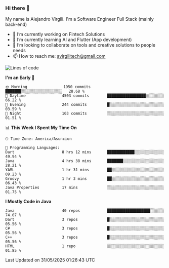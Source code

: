 ### Hi there 👋

My name is Alejandro Virgili. I'm a Software Engineer Full Stack (mainly back-end)


- 🔭 I’m currently working on Fintech Solutions
- 🌱 I’m currently learning AI and Flutter (App development)
- 👯 I’m looking to collaborate on tools and creative solutions to people needs
- 📫 How to reach me: avirgilitech@gmail.com
  
<!--START_SECTION:waka-->
![Lines of code](https://img.shields.io/badge/From%20Hello%20World%20I%27ve%20Written-779.6%20thousand%20lines%20of%20code-blue)

**I'm an Early 🐤** 

```text
🌞 Morning                1950 commits        ███████░░░░░░░░░░░░░░░░░░   28.68 % 
🌆 Daytime                4503 commits        █████████████████░░░░░░░░   66.22 % 
🌃 Evening                244 commits         █░░░░░░░░░░░░░░░░░░░░░░░░   03.59 % 
🌙 Night                  103 commits         ░░░░░░░░░░░░░░░░░░░░░░░░░   01.51 % 
```


📊 **This Week I Spent My Time On** 

```text
🕑︎ Time Zone: America/Asuncion

💬 Programming Languages: 
Dart                     8 hrs 12 mins       ████████████░░░░░░░░░░░░░   49.94 % 
Java                     4 hrs 38 mins       ███████░░░░░░░░░░░░░░░░░░   28.21 % 
YAML                     1 hr 31 mins        ██░░░░░░░░░░░░░░░░░░░░░░░   09.23 % 
Groovy                   1 hr 3 mins         ██░░░░░░░░░░░░░░░░░░░░░░░   06.43 % 
Java Properties          17 mins             ░░░░░░░░░░░░░░░░░░░░░░░░░   01.75 % 
```

**I Mostly Code in Java** 

```text
Java                     40 repos            ███████████████████░░░░░░   74.07 % 
Dart                     3 repos             █░░░░░░░░░░░░░░░░░░░░░░░░   05.56 % 
C#                       3 repos             █░░░░░░░░░░░░░░░░░░░░░░░░   05.56 % 
C++                      3 repos             █░░░░░░░░░░░░░░░░░░░░░░░░   05.56 % 
HTML                     1 repo              ░░░░░░░░░░░░░░░░░░░░░░░░░   01.85 % 
```




 Last Updated on 31/05/2025 01:26:43 UTC
<!--END_SECTION:waka-->
